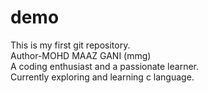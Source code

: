 # demo
This is my first git repository.
<br>
Author-MOHD MAAZ GANI (mmg)
<br>
A coding enthusiast and a passionate learner.
<br>
Currently exploring and learning c language.
